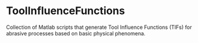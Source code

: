 # ToolInfluenceFunctions
Collection of Matlab scripts that generate Tool Influence Functions (TIFs) for abrasive processes based on basic physical phenomena.
